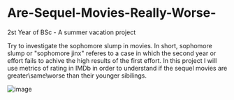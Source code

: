# Are-Sequel-Movies-Really-Worse-

2st Year of BSc - A summer vacation project

Try to investigate the sophomore slump in movies. In short, sophomore slump or "sophomore jinx" referes to a case in which the second year or effort fails to achive the high results of the first effort. In this project I will use metrics of rating in IMDb in order to understand if the sequel movies are greater\same\worse than their younger sibilings. 

![image](https://github.com/orineo1/Are-Sequel-Movies-Really-Worse-/assets/66064142/40571124-7017-4728-9a72-54e4129aff97)
